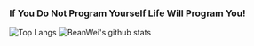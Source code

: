 ### If You Do Not Program Yourself Life Will Program You!

![Top Langs](https://github-readme-stats.vercel.app/api/top-langs/?username=BeanWei&hide=html)
![BeanWei's github stats](https://github-readme-stats.vercel.app/api?username=BeanWei&show_icons=true&count_private=true&line_height=30)

<!--
**BeanWei/BeanWei** is a ✨ _special_ ✨ repository because its `README.md` (this file) appears on your GitHub profile.

Here are some ideas to get you started:

- 🔭 I’m currently working on ...
- 🌱 I’m currently learning ...
- 👯 I’m looking to collaborate on ...
- 🤔 I’m looking for help with ...
- 💬 Ask me about ...
- 📫 How to reach me: ...
- 😄 Pronouns: ...
- ⚡ Fun fact: ...
-->
